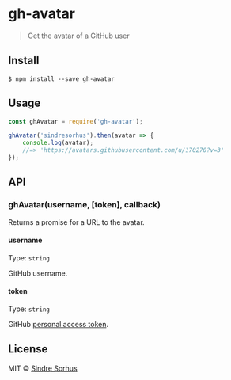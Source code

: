 # gh-avatar

> Get the avatar of a GitHub user


## Install

```
$ npm install --save gh-avatar
```


## Usage

```js
const ghAvatar = require('gh-avatar');

ghAvatar('sindresorhus').then(avatar => {
	console.log(avatar);
	//=> 'https://avatars.githubusercontent.com/u/170270?v=3'
});
```


## API

### ghAvatar(username, [token], callback)

Returns a promise for a URL to the avatar.

#### username

Type: `string`

GitHub username.

#### token

Type: `string`  

GitHub [personal access token](https://github.com/settings/tokens/new).


## License

MIT © [Sindre Sorhus](http://sindresorhus.com)

